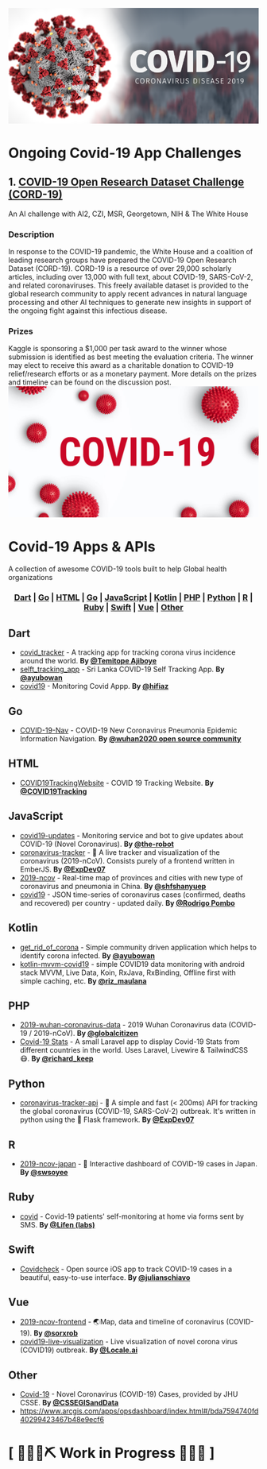 ![COVID-19](https://github.com/JacksiroKe/Covid-19/blob/master/covid.png "CoronaVirus Disease 2019 Banner")
# Ongoing Covid-19 App Challenges
## 1. [COVID-19 Open Research Dataset Challenge (CORD-19)](https://www.kaggle.com/allen-institute-for-ai/CORD-19-research-challenge?utm_medium=email&utm_source=intercom&utm_campaign=CORD-19-research-chal-email)
An AI challenge with AI2, CZI, MSR, Georgetown, NIH & The White House
### Description
In response to the COVID-19 pandemic, the White House and a coalition of leading research groups have prepared the COVID-19 Open Research Dataset (CORD-19). CORD-19 is a resource of over 29,000 scholarly articles, including over 13,000 with full text, about COVID-19, SARS-CoV-2, and related coronaviruses. This freely available dataset is provided to the global research community to apply recent advances in natural language processing and other AI techniques to generate new insights in support of the ongoing fight against this infectious disease.
### Prizes
Kaggle is sponsoring a $1,000 per task award to the winner whose submission is identified as best meeting the evaluation criteria. The winner may elect to receive this award as a charitable donation to COVID-19 relief/research efforts or as a monetary payment. More details on the prizes and timeline can be found on the discussion post.
![COVID-19](https://github.com/JacksiroKe/Covid-19/blob/master/covid.jpg "CoronaVirus Disease 2019 Banner")
# Covid-19 Apps & APIs
A collection of awesome COVID-19 tools built to help Global health organizations

### <p align="center"><a href="#Dart">Dart</a> | <a href="#Go">Go</a> | <a href="#HTML">HTML</a> | <a href="#Go">Go</a> | <a href="#JavaScript">JavaScript</a> | <a href="#Kotlin">Kotlin</a> | <a href="#PHP">PHP</a> | <a href="#Python">Python</a> | <a href="#R">R</a> | <a href="#Ruby">Ruby</a> | <a href="#Swift">Swift</a> | <a href="#Vue">Vue</a> | <a href="#Other">Other</a></p>

## <a name="Dart"> </a>Dart
* [covid_tracker](https://github.com/tayormi/covid_tracker) - A tracking app for tracking corona virus incidence around the world. **By [@Temitope Ajiboye](https://github.com/tayormi)**
* [selft_tracking_app](https://github.com/ayubowan/selft_tracking_app) - Sri Lanka COVID-19 Self Tracking App. **By [@ayubowan](https://github.com/ayubowan)**
* [covid19](https://github.com/hifiaz/covid19) - Monitoring Covid Appp. **By [@hifiaz](https://github.com/hifiaz)**

## <a name="Go"> </a>Go
* [COVID-19-Nav](https://github.com/wuhan2020/COVID-19-Nav) - COVID-19 New Coronavirus Pneumonia Epidemic Information Navigation. **By [@wuhan2020 open source community](https://community.wuhan2020.org.cn/)**

## <a name="HTML"> </a>HTML
* [COVID19TrackingWebsite](https://github.com/COVID19Tracking/website) - COVID 19 Tracking Website. **By [@COVID19Tracking](http://covidtracking.com/)**

## <a name="JavaScript"> </a>JavaScript
* [covid19-updates](https://github.com/the-robot/covid19-updates) - Monitoring service and bot to give updates about COVID-19 (Novel Coronavirus). **By [@the-robot](https://khant.dev/)**
* [coronavirus-tracker](https://github.com/ExpDev07/coronavirus-tracker) - 🦠 A live tracker and visualization of the coronavirus (2019-nCoV). Consists purely of a frontend written in EmberJS. **By [@ExpDev07](https://github.com/ExpDev07)**
* [2019-ncov](https://github.com/shfshanyue/2019-ncov) - Real-time map of provinces and cities with new type of coronavirus and pneumonia in China. **By [@shfshanyuep](https://github.com/shfshanyuep)**
* [covid19](https://github.com/pomber/covid19) - JSON time-series of coronavirus cases (confirmed, deaths and recovered) per country - updated daily. **By [@Rodrigo Pombo](https://pomb.us)**

## <a name="Kotlin"> </a>Kotlin
* [get_rid_of_corona](https://github.com/ayubowan/get_rid_of_corona) - Simple community driven application which helps to identify corona infected. **By [@ayubowan](https://github.com/ayubowan)**
* [kotlin-mvvm-covid19](https://github.com/rizmaulana/kotlin-mvvm-covid19) - simple COVID19 data monitoring with android stack MVVM, Live Data, Koin, RxJava, RxBinding, Offline first with simple caching, etc. **By [@riz_maulana](https://medium.com/@riz_maulana)**
## <a name="PHP"> </a>PHP
* [2019-wuhan-coronavirus-data](https://github.com/globalcitizen/2019-wuhan-coronavirus-data) - 2019 Wuhan Coronavirus data (COVID-19 / 2019-nCoV). **By [@globalcitizen](https://github.com/globalcitizen)**
* [Covid-19 Stats](https://github.com/richardkeep/covid-19) - A small Laravel app to display Covid-19 Stats from different countries in the world. Uses Laravel, Livewire & TailwindCSS 😷. **By [@richard_keep](https://twitter.com/richard_keep)**

## <a name="Python"> </a>Python
* [coronavirus-tracker-api](https://github.com/ExpDev07/coronavirus-tracker-api) - 🦠 A simple and fast (< 200ms) API for tracking the global coronavirus (COVID-19, SARS-CoV-2) outbreak. It's written in python using the 🍼 Flask framework. **By [@ExpDev07](https://github.com/ExpDev07)**

## <a name="R"> </a>R
* [2019-ncov-japan](https://github.com/swsoyee/2019-ncov-japan) - 🦠 Interactive dashboard of COVID-19 cases in Japan. **By [@swsoyee
](https://covid-2019.live/)**

## <a name="Ruby"> </a>Ruby
* [covid](https://github.com/lifen-labs/covid) - Covid-19 patients' self-monitoring at home via forms sent by SMS. **By [@Lifen (labs)
](https://www.lifen.fr/international/en/)**

## <a name="Swift"> </a>Swift
* [Covidcheck](https://github.com/julianschiavo/Covidcheck) - Open source iOS app to track COVID-19 cases in a beautiful, easy-to-use interface. **By [@julianschiavo](https://schiavo.me/)**

## <a name="Vue"> </a>Vue
* [2019-ncov-frontend](https://github.com/sorxrob/2019-ncov-frontend) - 🌏Map, data and timeline of coronavirus (COVID-19). **By [@sorxrob](https://the2019ncov.com)**
* [covid19-live-visualization](https://github.com/localeai/covid19-live-visualization) - Live visualization of novel corona virus (COVID19) outbreak. **By [@Locale.ai](https://github.com/localeai)**

## <a name="Other"> </a>Other
* [Covid-19](https://github.com/CSSEGISandData/COVID-19) - Novel Coronavirus (COVID-19) Cases, provided by JHU CSSE. **By [@CSSEGISandData](https://systems.jhu.edu/research/public-health/ncov/)**
* https://www.arcgis.com/apps/opsdashboard/index.html#/bda7594740fd40299423467b48e9ecf6

# \[ 🚧👷‍♀️⛏ Work in Progress 🔧️👷🚧 \]
